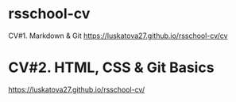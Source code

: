 # rsschool-cv
CV#1. Markdown &amp; Git
https://luskatova27.github.io/rsschool-cv/cv
# CV#2. HTML, CSS & Git Basics
https://luskatova27.github.io/rsschool-cv/